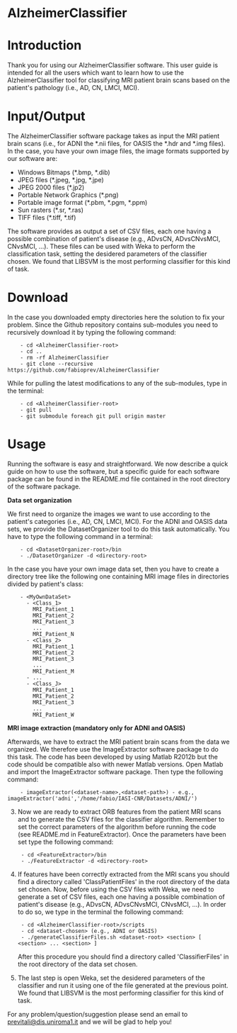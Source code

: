 AlzheimerClassifier
=========

# Introduction

Thank you for using our AlzheimerClassifier software. This user guide is intended for all
the users which want to learn how to use the AlzheimerClassifier tool for classifying MRI
patient brain scans based on the patient's pathology (i.e., AD, CN, LMCI, MCI).

# Input/Output

The AlzheimerClassifier software package takes as input the MRI patient brain scans
(i.e., for ADNI the *.nii files, for OASIS the *.hdr and *.img files). In the case, you
have your own image files, the image formats supported by our software are:

  - Windows Bitmaps (*.bmp, *.dib)
  - JPEG files (*.jpeg, *.jpg, *.jpe)
  - JPEG 2000 files (*.jp2)
  - Portable Network Graphics (*.png)
  - Portable image format (*.pbm, *.pgm, *.ppm)
  - Sun rasters (*.sr, *.ras)
  - TIFF files (*.tiff, *.tif)

The software provides as output a set of CSV files, each one having a possible combination
of patient's disease (e.g., ADvsCN, ADvsCNvsMCI, CNvsMCI, ...). These files can be used with
Weka to perform the classification task, setting the desidered parameters of the classifier
chosen. We found that LIBSVM is the most performing classifier for this kind of task.

# Download

In the case you downloaded empty directories here the solution to fix your problem. Since
the Github repository contains sub-modules you need to recursively download it by typing
the following command:
  
        - cd <AlzheimerClassifier-root>
        - cd ..
        - rm -rf AlzheimerClassifier
        - git clone --recursive https://github.com/fabioprev/AlzheimerClassifier

While for pulling the latest modifications to any of the sub-modules, type in the terminal:
  
        - cd <AlzheimerClassifier-root>
        - git pull
        - git submodule foreach git pull origin master

# Usage

Running the software is easy and straightforward. We now describe a quick guide on how to
use the software, but a specific guide for each software package can be found in the
README.md file contained in the root directory of the software package.

<b>Data set organization</b>

   We first need to organize the images we want to use according to the patient's categories (i.e., AD,
   CN, LMCI, MCI). For the ADNI and OASIS data sets, we provide the DatasetOrganizer tool to do this
   task automatically. You have to type the following command in a terminal:
   
        - cd <DatasetOrganizer-root>/bin
        - ./DatasetOrganizer -d <directory-root>
   
   In the case you have your own image data set, then you have to create a directory tree like the
   following one containing MRI image files in directories divided by patient's class:
   
        - <MyOwnDataSet>
          - <Class_1>
            MRI_Patient_1
            MRI_Patient_2
            MRI_Patient_3
            ...
            MRI_Patient_N
          - <Class_2>
            MRI_Patient_1
            MRI_Patient_2
            MRI_Patient_3
            ...
            MRI_Patient_M
          - ...
          - <Class_J>
            MRI_Patient_1
            MRI_Patient_2
            MRI_Patient_3
            ...
            MRI_Patient_W

<b>MRI image extraction (mandatory only for ADNI and OASIS)</b>

Afterwards, we have to extract the MRI patient brain scans from the data we organized.
We therefore use the ImageExtractor software package to do this task. The code has been
developed by using Matlab R2012b but the code should be compatible also with newer Matlab
versions. Open Matlab and import the ImageExtractor software package. Then type the
following command:

        - imageExtractor(<dataset-name>,<dataset-path>) - e.g., imageExtractor('adni','/home/fabio/IASI-CNR/Datasets/ADNI/')

3. Now we are ready to extract ORB features from the patient MRI scans and to generate the
   CSV files for the classifier algorithm. Remember to set the correct parameters of the
   algorithm before running the code (see README.md in FeatureExtractor). Once the parameters
   have been set type the following command:
   
        - cd <FeatureExtractor>/bin
        - ./FeatureExtractor -d <directory-root>

4. If features have been correctly extracted from the MRI scans you should find a directory
   called 'ClassPatientFiles' in the root directory of the data set chosen. Now, before using
   the CSV files with Weka, we need to generate a set of CSV files, each one having a possible
   combination of patient's disease (e.g., ADvsCN, ADvsCNvsMCI, CNvsMCI, ...). In order to do
   so, we type in the terminal the following command:
   
        - cd <AlzheimerClassifier-root>/scripts
        - cd <dataset-chosen> (e.g., ADNI or OASIS)
        - ./generateClassifierFiles.sh <dataset-root> <section> [ <section> ... <section> ]
   
   After this procedure you should find a directory called 'ClassifierFiles' in the root directory
   of the data set chosen.

5. The last step is open Weka, set the desidered parameters of the classifier and run it
   using one of the file generated at the previous point. We found that LIBSVM is the most
   performing classifier for this kind of task.
   
For any problem/question/suggestion please send an email to previtali@dis.uniroma1.it and
we will be glad to help you!
